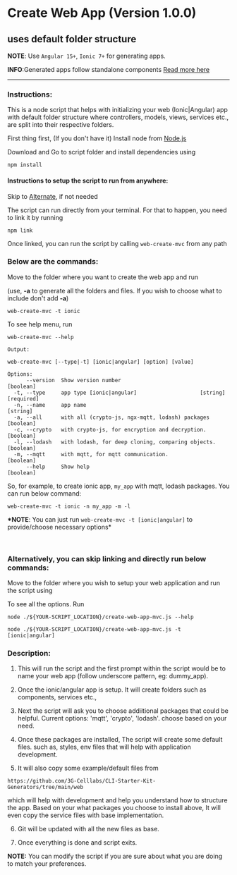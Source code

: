 # Create Web App (Version 1.0.0)

## uses default folder structure

**NOTE**: Use `Angular 15+`, `Ionic 7+` for generating apps.

**INFO**:Generated apps follow standalone components [Read more here](https://angular.io/guide/standalone-components)

<hr/>

### Instructions:

This is a node script that helps with initializing your web (Ionic|Angular) app with default folder structure where controllers, models, views, services etc., are split into their respective folders.

First thing first, (If you don't have it) Install node from [Node.js](https://nodejs.org/en/download/)

Download and Go to script folder and install dependencies using

```
npm install
```

#### Instructions to setup the script to run from anywhere:

Skip to [Alternate](#alt), if not needed

The script can run directly from your terminal. For that to happen, you need to link it by running

```
npm link
```

Once linked, you can run the script by calling `web-create-mvc` from any path
<br/>

### Below are the commands:

Move to the folder where you want to create the web app and run

(use, **-a** to generate all the folders and files. If you wish to choose what to include don't add **-a**)

```
web-create-mvc -t ionic
```

To see help menu, run

```
web-create-mvc --help

Output:

web-create-mvc [--type|-t] [ionic|angular] [option] [value]

Options:
      --version  Show version number                                   [boolean]
  -t, --type     app type [ionic|angular]                    [string] [required]
  -n, --name     app name                                               [string]
  -a, --all      with all (crypto-js, ngx-mqtt, lodash) packages       [boolean]
  -c, --crypto   with crypto-js, for encryption and decryption.        [boolean]
  -l, --lodash   with lodash, for deep cloning, comparing objects.     [boolean]
  -m, --mqtt     with mqtt, for mqtt communication.                    [boolean]
      --help     Show help                                             [boolean]
```

So, for example, to create ionic app, `my_app` with mqtt, lodash packages. You can run below command:

```
web-create-mvc -t ionic -n my_app -m -l
```

**\*NOTE**: You can just run `web-create-mvc -t [ionic|angular]` to provide/choose necessary options\*

<br/>

<a id="alt"></a>

### Alternatively, you can skip linking and directly run below commands:

Move to the folder where you wish to setup your web application and run the script using

To see all the options. Run

```
node ./${YOUR-SCRIPT_LOCATION}/create-web-app-mvc.js --help
```

```
node ./${YOUR-SCRIPT_LOCATION}/create-web-app-mvc.js -t [ionic|angular]
```

### Description:

1. This will run the script and the first prompt within the script would be to name your web app (follow underscore pattern, eg: dummy_app).

2. Once the ionic/angular app is setup. It will create folders such as components, services etc.,

3. Next the script will ask you to choose addiitional packages that could be helpful.
   Current options: 'mqtt', 'crypto', 'lodash'. choose based on your need.

4. Once these packages are installed, The script will create some default files. such as, styles, env files that will help with application development.

5. It will also copy some example/default files from

```
https://github.com/3G-Celllabs/CLI-Starter-Kit-Generators/tree/main/web
```

which will help with development and help you understand how to structure the app. Based on your what packages you choose to install above, It will even copy the service files with base implementation.

6. Git will be updated with all the new files as base.

7. Once everything is done and script exits.

**NOTE:** You can modify the script if you are sure about what you are doing to match your preferences.
